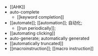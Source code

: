 - [[AHK]]
- auto-complete
    - [[keyword completion]]
- [[automate]]; [[automation]]; 自动化;
    - [[run periodically]];
- [[automating clicking]]
- auto-generate; automatically generated
- [[automatically truncated]]
- [[macroinstruction]]; [[macro instruction]]
